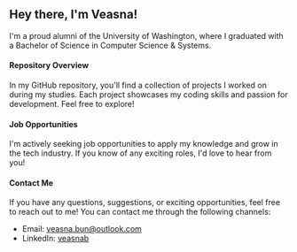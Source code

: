 ## Hey there, I'm Veasna!
I'm a proud alumni of the University of Washington, where I graduated with a Bachelor of Science in Computer Science & Systems.

#### Repository Overview
In my GitHub repository, you'll find a collection of projects I worked on during my studies. Each project showcases my coding skills and passion for development. Feel free to explore!

#### Job Opportunities
I'm actively seeking job opportunities to apply my knowledge and grow in the tech industry. If you know of any exciting roles, I'd love to hear from you!

#### Contact Me
If you have any questions, suggestions, or exciting opportunities, feel free to reach out to me! You can contact me through the following channels:
- Email:  [veasna.bun@outlook.com](mailto:veasna.bun@outlook.com)
- LinkedIn: [veasnab](https://www.linkedin.com/in/veasnab/)
